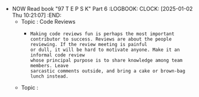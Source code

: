 - NOW  Read book "97 T E P S K" Part 6
  :LOGBOOK:
  CLOCK: [2025-01-02 Thu 10:21:07]
  :END:
	- Topic : Code Reviews
		- ```apl
		  Making code reviews fun is perhaps the most important contributor to success. Reviews are about the people reviewing. If the review meeting is painful
		  or dull, it will be hard to motivate anyone. Make it an informal code review
		  whose principal purpose is to share knowledge among team members. Leave
		  sarcastic comments outside, and bring a cake or brown-bag lunch instead.
		  ```
	- Topic :